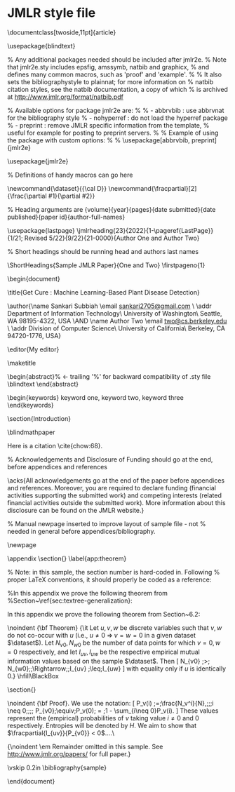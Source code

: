 # JMLR style file
\documentclass[twoside,11pt]{article}

\usepackage{blindtext}

% Any additional packages needed should be included after jmlr2e.
% Note that jmlr2e.sty includes epsfig, amssymb, natbib and graphicx,
% and defines many common macros, such as 'proof' and 'example'.
%
% It also sets the bibliographystyle to plainnat; for more information on
% natbib citation styles, see the natbib documentation, a copy of which
% is archived at http://www.jmlr.org/format/natbib.pdf

% Available options for package jmlr2e are:
%
%   - abbrvbib : use abbrvnat for the bibliography style
%   - nohyperref : do not load the hyperref package
%   - preprint : remove JMLR specific information from the template,
%         useful for example for posting to preprint servers.
%
% Example of using the package with custom options:
%
% \usepackage[abbrvbib, preprint]{jmlr2e}

\usepackage{jmlr2e}

% Definitions of handy macros can go here

\newcommand{\dataset}{{\cal D}}
\newcommand{\fracpartial}[2]{\frac{\partial #1}{\partial  #2}}

% Heading arguments are {volume}{year}{pages}{date submitted}{date published}{paper id}{author-full-names}

\usepackage{lastpage}
\jmlrheading{23}{2022}{1-\pageref{LastPage}}{1/21; Revised 5/22}{9/22}{21-0000}{Author One and Author Two}

% Short headings should be running head and authors last names

\ShortHeadings{Sample JMLR Paper}{One and Two}
\firstpageno{1}

\begin{document}

\title{Get Cure : Machine Learning-Based Plant Disease Detection}

\author{\name Sankari Subbiah \email sankari2705@gmail.com \\
       \addr Department of Information Technology\\
       University of Washington\\
       Seattle, WA 98195-4322, USA
       \AND
       \name Author Two \email two@cs.berkeley.edu \\
       \addr Division of Computer Science\\
       University of California\\
       Berkeley, CA 94720-1776, USA}

\editor{My editor}

\maketitle

\begin{abstract}%   <- trailing '%' for backward compatibility of .sty file
\blindtext
\end{abstract}

\begin{keywords}
  keyword one, keyword two, keyword three
\end{keywords}

\section{Introduction}

\blindmathpaper

Here is a citation \cite{chow:68}.

% Acknowledgements and Disclosure of Funding should go at the end, before appendices and references

\acks{All acknowledgements go at the end of the paper before appendices and references.
Moreover, you are required to declare funding (financial activities supporting the
submitted work) and competing interests (related financial activities outside the submitted work).
More information about this disclosure can be found on the JMLR website.}

% Manual newpage inserted to improve layout of sample file - not
% needed in general before appendices/bibliography.

\newpage

\appendix
\section{}
\label{app:theorem}

% Note: in this sample, the section number is hard-coded in. Following
% proper LaTeX conventions, it should properly be coded as a reference:

%In this appendix we prove the following theorem from
%Section~\ref{sec:textree-generalization}:

In this appendix we prove the following theorem from
Section~6.2:

\noindent
{\bf Theorem} {\it Let $u,v,w$ be discrete variables such that $v, w$ do
not co-occur with $u$ (i.e., $u\neq0\;\Rightarrow \;v=w=0$ in a given
dataset $\dataset$). Let $N_{v0},N_{w0}$ be the number of data points for
which $v=0, w=0$ respectively, and let $I_{uv},I_{uw}$ be the
respective empirical mutual information values based on the sample
$\dataset$. Then
\[
	N_{v0} \;>\; N_{w0}\;\;\Rightarrow\;\;I_{uv} \;\leq\;I_{uw}
\]
with equality only if $u$ is identically 0.} \hfill\BlackBox

\section{}

\noindent
{\bf Proof}. We use the notation:
\[
P_v(i) \;=\;\frac{N_v^i}{N},\;\;\;i \neq 0;\;\;\;
P_{v0}\;\equiv\;P_v(0)\; = \;1 - \sum_{i\neq 0}P_v(i).
\]
These values represent the (empirical) probabilities of $v$
taking value $i\neq 0$ and 0 respectively.  Entropies will be denoted
by $H$. We aim to show that $\fracpartial{I_{uv}}{P_{v0}} < 0$....\\

{\noindent \em Remainder omitted in this sample. See http://www.jmlr.org/papers/ for full paper.}


\vskip 0.2in
\bibliography{sample}

\end{document}


